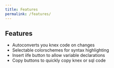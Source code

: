 ```yaml
---
title: Features
permalink: /features/
---
```


## Features

  - Autoconverts you knex code on changes
  - Selectable colorschemes for syntax highlighting
  - Insert iife button to allow variable declarations
  - Copy buttons to quickly copy knex or sql code
